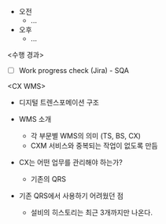 - 오전
	- ...
- 오후
	- ...

<수행 경과>
- [ ] Work progress check (Jira) - SQA

\<CX WMS>
- 디지털 트렌스포메이션 구조
- WMS 소개
	- 각 부문별 WMS의 의미 (TS, BS, CX)
	- CXM 서비스와 중복되는 작업이 없도록 만듬

- CX는 어떤 업무를 관리해야 하는가?
	- 기존의 QRS 

- 기존 QRS에서 사용하기 어려웠던 점
	- 설비의 히스토리는 최근 3개까지만 나온다.